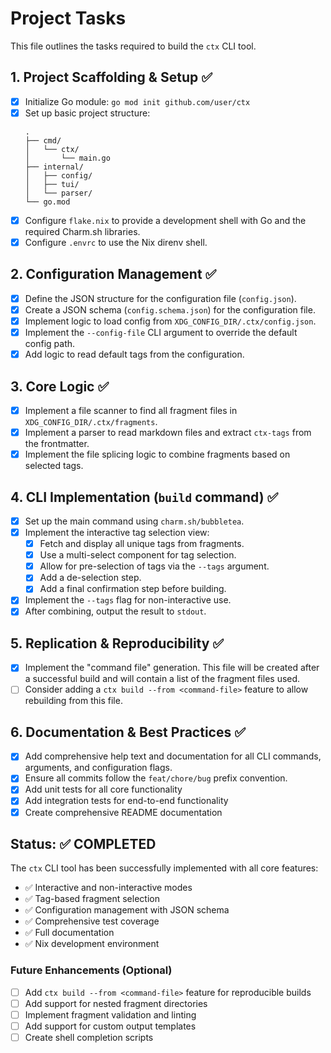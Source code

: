# Project Tasks

This file outlines the tasks required to build the `ctx` CLI tool.

## 1. Project Scaffolding & Setup ✅
- [x] Initialize Go module: `go mod init github.com/user/ctx`
- [x] Set up basic project structure:
  ```
  .
  ├── cmd/
  │   └── ctx/
  │       └── main.go
  ├── internal/
  │   ├── config/
  │   ├── tui/
  │   └── parser/
  └── go.mod
  ```
- [x] Configure `flake.nix` to provide a development shell with Go and the required Charm.sh libraries.
- [x] Configure `.envrc` to use the Nix direnv shell.

## 2. Configuration Management ✅
- [x] Define the JSON structure for the configuration file (`config.json`).
- [x] Create a JSON schema (`config.schema.json`) for the configuration file.
- [x] Implement logic to load config from `XDG_CONFIG_DIR/.ctx/config.json`.
- [x] Implement the `--config-file` CLI argument to override the default config path.
- [x] Add logic to read default tags from the configuration.

## 3. Core Logic ✅
- [x] Implement a file scanner to find all fragment files in `XDG_CONFIG_DIR/.ctx/fragments`.
- [x] Implement a parser to read markdown files and extract `ctx-tags` from the frontmatter.
- [x] Implement the file splicing logic to combine fragments based on selected tags.

## 4. CLI Implementation (`build` command) ✅
- [x] Set up the main command using `charm.sh/bubbletea`.
- [x] Implement the interactive tag selection view:
    - [x] Fetch and display all unique tags from fragments.
    - [x] Use a multi-select component for tag selection.
    - [x] Allow for pre-selection of tags via the `--tags` argument.
    - [x] Add a de-selection step.
    - [x] Add a final confirmation step before building.
- [x] Implement the `--tags` flag for non-interactive use.
- [x] After combining, output the result to `stdout`.

## 5. Replication & Reproducibility ✅
- [x] Implement the "command file" generation. This file will be created after a successful build and will contain a list of the fragment files used.
- [ ] Consider adding a `ctx build --from <command-file>` feature to allow rebuilding from this file.

## 6. Documentation & Best Practices ✅
- [x] Add comprehensive help text and documentation for all CLI commands, arguments, and configuration flags.
- [x] Ensure all commits follow the `feat/chore/bug` prefix convention.
- [x] Add unit tests for all core functionality
- [x] Add integration tests for end-to-end functionality
- [x] Create comprehensive README documentation

## Status: ✅ COMPLETED

The `ctx` CLI tool has been successfully implemented with all core features:

- ✅ Interactive and non-interactive modes
- ✅ Tag-based fragment selection
- ✅ Configuration management with JSON schema
- ✅ Comprehensive test coverage
- ✅ Full documentation
- ✅ Nix development environment

### Future Enhancements (Optional)
- [ ] Add `ctx build --from <command-file>` feature for reproducible builds
- [ ] Add support for nested fragment directories
- [ ] Implement fragment validation and linting
- [ ] Add support for custom output templates
- [ ] Create shell completion scripts
